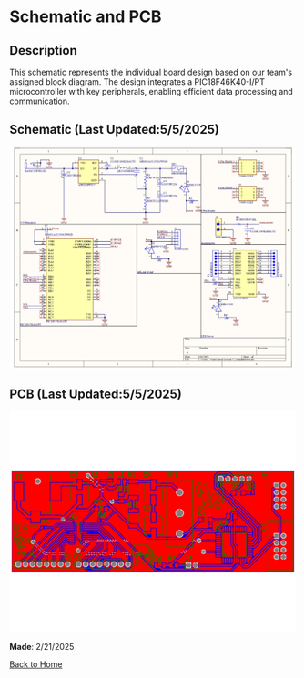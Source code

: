# Schematic and PCB

## Description

This schematic represents the individual board design based on our team's assigned block diagram. The design integrates a PIC18F46K40-I/PT microcontroller with key peripherals, enabling efficient data processing and communication.

## Schematic (__Last Updated__:5/5/2025)
![Schematic](https://raw.githubusercontent.com/emwall527/emwall.github.io/refs/heads/main/Pictures/Wind%20Speed%20Subsystem%20V2%20Schematic.jpg)

## PCB (__Last Updated__:5/5/2025)
![PCB](https://raw.githubusercontent.com/emwall527/emwall.github.io/refs/heads/main/Pictures/Wind%20Speed%20Subsystem%20PCB%20(Front).jpg)

__Made__: 2/21/2025

[Back to Home](index.md)